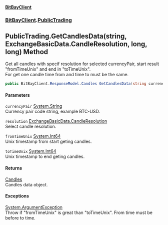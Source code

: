 #### [BitBayClient](./index.md 'index')
### [BitBayClient](./BitBayClient.md 'BitBayClient').[PublicTrading](./BitBayClient-PublicTrading.md 'BitBayClient.PublicTrading')
## PublicTrading.GetCandlesData(string, ExchangeBasicData.CandleResolution, long, long) Method
Get all candles with specif resolution for selected currencyPair, start result "fromTimeUnix" and end in "toTimeUnix".  
For get one candle time from and time to must be the same.  
```csharp
public BitBayClient.ResponseModel.Candles GetCandlesData(string currencyPair, ExchangeBasicData.CandleResolution resolution, long fromTimeUnix, long toTimeUnix);
```
#### Parameters
<a name='BitBayClient-PublicTrading-GetCandlesData(string_ExchangeBasicData-CandleResolution_long_long)-currencyPair'></a>
`currencyPair` [System.String](https://docs.microsoft.com/en-us/dotnet/api/System.String 'System.String')  
Currency pair code string, example BTC-USD.  
  
<a name='BitBayClient-PublicTrading-GetCandlesData(string_ExchangeBasicData-CandleResolution_long_long)-resolution'></a>
`resolution` [ExchangeBasicData.CandleResolution](https://docs.microsoft.com/en-us/dotnet/api/ExchangeBasicData.CandleResolution 'ExchangeBasicData.CandleResolution')  
Select candle resolution.  
  
<a name='BitBayClient-PublicTrading-GetCandlesData(string_ExchangeBasicData-CandleResolution_long_long)-fromTimeUnix'></a>
`fromTimeUnix` [System.Int64](https://docs.microsoft.com/en-us/dotnet/api/System.Int64 'System.Int64')  
Unix timestamp from start geting candles.  
  
<a name='BitBayClient-PublicTrading-GetCandlesData(string_ExchangeBasicData-CandleResolution_long_long)-toTimeUnix'></a>
`toTimeUnix` [System.Int64](https://docs.microsoft.com/en-us/dotnet/api/System.Int64 'System.Int64')  
Unix timestamp to end geting candles.  
  
#### Returns
[Candles](./BitBayClient-ResponseModel-Candles.md 'BitBayClient.ResponseModel.Candles')  
Candles data object.  
#### Exceptions
[System.ArgumentException](https://docs.microsoft.com/en-us/dotnet/api/System.ArgumentException 'System.ArgumentException')  
Throw if "fromTimeUnix" is great than "toTimeUnix". From time must be before to time.  
